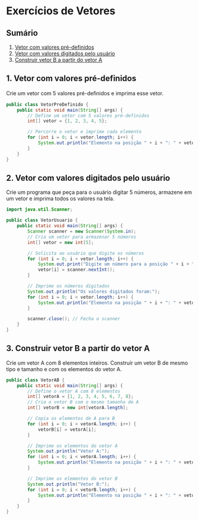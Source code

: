 # Exercícios de Vetores

## Sumário
1. [Vetor com valores pré-definidos](#1-vetor-com-valores-pré-definidos)
2. [Vetor com valores digitados pelo usuário](#2-vetor-com-valores-digitados-pelo-usuário)
3. [Construir vetor B a partir do vetor A](#3-construir-vetor-b-a-partir-do-vetor-a)

## 1. Vetor com valores pré-definidos
Crie um vetor com 5 valores pré-deﬁnidos e imprima esse vetor.
```java
public class VetorPreDefinido {
    public static void main(String[] args) {
        // Define um vetor com 5 valores pré-definidos
        int[] vetor = {1, 2, 3, 4, 5};

        // Percorre o vetor e imprime cada elemento
        for (int i = 0; i < vetor.length; i++) {
            System.out.println("Elemento na posição " + i + ": " + vetor[i]);
        }
    }
}
```

## 2. Vetor com valores digitados pelo usuário
Crie um programa que peça para o usuário digitar 5 números, armazene em um vetor e imprima todos os valores na tela.
```java
import java.util.Scanner;

public class VetorUsuario {
    public static void main(String[] args) {
        Scanner scanner = new Scanner(System.in);
        // Cria um vetor para armazenar 5 números
        int[] vetor = new int[5];

        // Solicita ao usuário que digite os números
        for (int i = 0; i < vetor.length; i++) {
            System.out.print("Digite um número para a posição " + i + ": ");
            vetor[i] = scanner.nextInt();
        }

        // Imprime os números digitados
        System.out.println("Os valores digitados foram:");
        for (int i = 0; i < vetor.length; i++) {
            System.out.println("Elemento na posição " + i + ": " + vetor[i]);
        }

        scanner.close(); // Fecha o scanner
    }
}
```

## 3. Construir vetor B a partir do vetor A
Crie um vetor A com 8 elementos inteiros. Construir um vetor B de mesmo tipo e tamanho e com os elementos do vetor A.
```java
public class VetorAB {
    public static void main(String[] args) {
        // Define o vetor A com 8 elementos
        int[] vetorA = {1, 2, 3, 4, 5, 6, 7, 8};
        // Cria o vetor B com o mesmo tamanho de A
        int[] vetorB = new int[vetorA.length];

        // Copia os elementos de A para B
        for (int i = 0; i < vetorA.length; i++) {
            vetorB[i] = vetorA[i];
        }

        // Imprime os elementos do vetor A
        System.out.println("Vetor A:");
        for (int i = 0; i < vetorA.length; i++) {
            System.out.println("Elemento na posição " + i + ": " + vetorA[i]);
        }

        // Imprime os elementos do vetor B
        System.out.println("Vetor B:");
        for (int i = 0; i < vetorB.length; i++) {
            System.out.println("Elemento na posição " + i + ": " + vetorB[i]);
        }
    }
}
```
